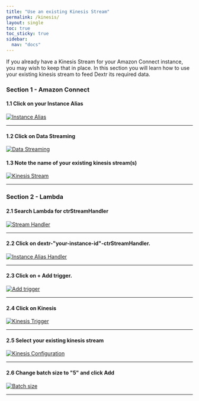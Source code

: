 ```yaml
---
title: "Use an existing Kinesis Stream"
permalink: /kinesis/
layout: single
toc: true
toc_sticky: true
sidebar: 
  nav: "docs"
---
```


If you already have a Kinesis Stream for your Amazon Connect instance, you may wish to keep that in place. In this section you will learn how to use your existing kinesis stream to feed Dextr its required data.

### Section 1 - Amazon Connect

#### 1.1 Click on your Instance Alias

[![Instance Alias](/assets/images/dextr-instance-alias.jpg)](/assets/images/dextr-instance-alias.jpg)

----

#### 1.2 Click on Data Streaming


[![Data Streaming](/assets/images/data-streaming.jpg)](/assets/images/data-streaming.jpg)

#### 1.3 Note the name of your existing kinesis stream(s)

[![Kinesis Stream](/assets/images/kinesis-stream.jpg)](/assets/images/kinesis-stream.jpg)

----

### Section 2 - Lambda

#### 2.1 Search Lambda for ctrStreamHandler

[![Stream Handler](/assets/images/ctrStreamHandler.jpg)](/assets/images/ctrStreamHandler.jpg)

----

#### 2.2 Click on dextr-"your-instance-id"-ctrStreamHandler.

[![Instance Alias Handler](/assets/images/stream-instance-alias-handler.jpg)](/assets/images/stream-instance-alias-handler.jpg)

----

#### 2.3 Click on + Add trigger.

[![Add trigger](/assets/images/add-trigger.jpg)](/assets/images/add-trigger.jpg)

----

#### 2.4 Click on Kinesis

[![Kinesis Trigger](/assets/images/kinesis-trigger.jpg)](/assets/images/kinesis-trigger.jpg)

----

#### 2.5 Select your existing kinesis stream

[![Kinesis Configuration](/assets/images/kinesis-configuration.jpg)](/assets/images/kinesis-configuration.jpg)

----

#### 2.6 Change batch size to "5" and click Add

[![Batch size](/assets/images/batch-size.jpg)](/assets/images/batch-size.jpg)

----









